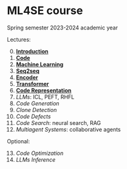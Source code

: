 # ML4SE course

Spring semester 2023-2024 academic year

Lectures:

0. [**Introduction**](00_introduction.ipynb)
1. [**Code**](01_code.ipynb)
2. [**Machine Learning**](02_machine_learning.ipynb)
3. [**Seq2seq**](03_seq2seq.ipynb)
4. [**Encoder**](04_encoder.ipynb)
5. [**Transformer**](05_transformer.ipynb)
6. [**Code Representation**](06_code_representation.ipynb)
7. *LLMs*: ICL, PEFT, RHFL
8. *Code Generation*
9. *Clone Detection*
10. *Code Defects*
11. *Code Search*: neural search, RAG
12. *Multiagent Systems*: collaborative agents

Optional:

13. *Code Optimization*
14. *LLMs Inference*
